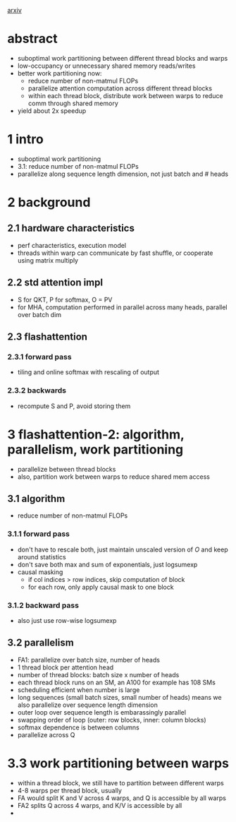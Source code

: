 [arxiv](https://arxiv.org/abs/2307.08691)
# abstract
- suboptimal work partitioning between different thread blocks and warps
- low-occupancy or unnecessary shared memory reads/writes
- better work partitioning now:
	- reduce number of non-matmul FLOPs
	- parallelize attention computation across different thread blocks
	- within each thread block, distribute work between warps to reduce comm through shared memory
- yield about 2x speedup
# 1 intro
- suboptimal work partitioning
- 3.1: reduce number of non-matmul FLOPs
- parallelize along sequence length dimension, not just batch and # heads
# 2 background
## 2.1 hardware characteristics
- perf characteristics, execution model
- threads within warp can communicate by fast shuffle, or cooperate using matrix multiply
## 2.2 std attention impl
- S for QKT, P for softmax, O = PV
- for MHA, computation performed in parallel across many heads, parallel over batch dim
## 2.3 flashattention
### 2.3.1 forward pass
- tiling and online softmax with rescaling of output
### 2.3.2 backwards
- recompute S and P, avoid storing them
# 3 flashattention-2: algorithm, parallelism, work partitioning
- parallelize between thread blocks
- also, partition work between warps to reduce shared mem access
## 3.1 algorithm
- reduce number of non-matmul FLOPs
### 3.1.1 forward pass
- don't have to rescale both, just maintain unscaled version of $O$ and keep around statistics
- don't save both max and sum of exponentials, just logsumexp
- causal masking
	- if col indices > row indices, skip computation of block
	- for each row, only apply causal mask to one block
### 3.1.2 backward pass
- also just use row-wise logsumexp
## 3.2 parallelism
- FA1: parallelize over batch size, number of heads
- 1 thread block per attention head
- number of thread blocks: batch size x number of heads
- each thread block runs on an SM, an A100 for example has 108 SMs
- scheduling efficient when number is large
- long sequences (small batch sizes, small number of heads) means we also parallelize over sequence length dimension
- outer loop over sequence length is embarassingly parallel
- swapping order of loop (outer: row blocks, inner: column blocks)
- softmax dependence is between columns
- parallelize across Q
# 3.3 work partitioning between warps
- within a thread block, we still have to partition between different warps
- 4-8 warps per thread block, usually
- FA would split K and V across 4 warps, and Q is accessible by all warps
- FA2 splits Q across 4 warps, and K/V is accessible by all
- 